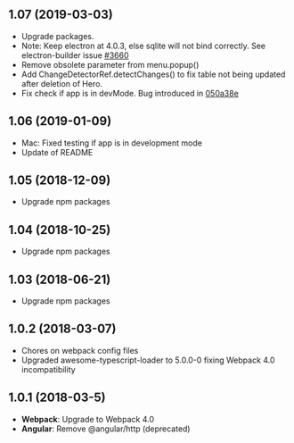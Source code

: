 ## 1.07 (2019-03-03)
- Upgrade packages.
- Note: Keep electron at 4.0.3, else sqlite will not bind correctly. See electron-builder issue [#3660](https://github.com/electron-userland/electron-builder/issues/3660)
- Remove obsolete parameter from menu.popup()
- Add ChangeDetectorRef.detectChanges() to fix table not being updated after deletion of Hero.
- Fix check if app is in devMode. Bug introduced in [050a38e](https://github.com/pamtbaau/electron-angular-sqlite-bootstrap-webpack/commit/050a38eaf30c429cd45957336a497fed5570111d)

## 1.06 (2019-01-09)
- Mac: Fixed testing if app is in development mode
- Update of README

## 1.05 (2018-12-09)
- Upgrade npm packages

## 1.04 (2018-10-25)
- Upgrade npm packages

## 1.03 (2018-06-21)
- Upgrade npm packages

## 1.0.2 (2018-03-07)
- Chores on webpack config files
- Upgraded awesome-typescript-loader to 5.0.0-0 fixing Webpack 4.0 incompatibility

## 1.0.1 (2018-03-5)
- **Webpack**: Upgrade to Webpack 4.0
- **Angular**: Remove @angular/http (deprecated)

